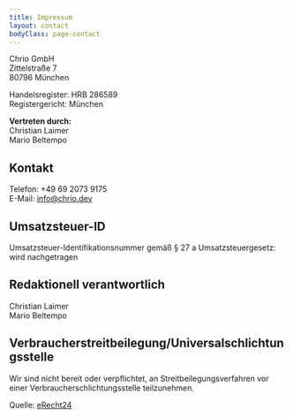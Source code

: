 ```yaml
---
title: Impressum
layout: contact
bodyClass: page-contact
---
```


Chrio GmbH\
Zittelstraße 7\
80796 München

Handelsregister: HRB 286589\
Registergericht: München

**Vertreten durch:**\
Christian Laimer\
Mario Beltempo

## Kontakt

Telefon: +49 69 2073 9175\
E-Mail: info@chrio.dev

## Umsatzsteuer-ID

Umsatzsteuer-Identifikationsnummer gemäß § 27 a Umsatzsteuergesetz:\
wird nachgetragen

## Redaktionell verantwortlich

Christian Laimer\
Mario Beltempo

## Verbraucherstreitbeilegung/Universalschlichtungsstelle

Wir sind nicht bereit oder verpflichtet, an Streitbeilegungsverfahren vor einer Verbraucherschlichtungsstelle teilzunehmen.

Quelle: [eRecht24](https://www.e-recht24.de)

